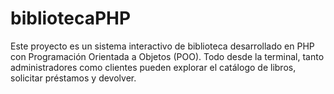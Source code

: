 # bibliotecaPHP
Este proyecto es un sistema interactivo de biblioteca desarrollado en PHP con Programación Orientada a Objetos (POO). Todo desde la terminal, tanto administradores como clientes pueden explorar el catálogo de libros, solicitar préstamos y devolver.
